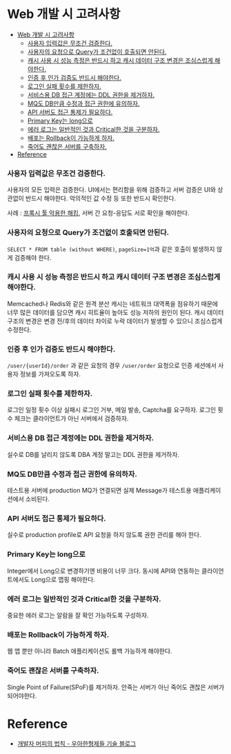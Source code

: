 # Web 개발 시 고려사항

- [Web 개발 시 고려사항](#web-%ea%b0%9c%eb%b0%9c-%ec%8b%9c-%ea%b3%a0%eb%a0%a4%ec%82%ac%ed%95%ad)
    - [사용자 입력값은 무조건 검증한다.](#%ec%82%ac%ec%9a%a9%ec%9e%90-%ec%9e%85%eb%a0%a5%ea%b0%92%ec%9d%80-%eb%ac%b4%ec%a1%b0%ea%b1%b4-%ea%b2%80%ec%a6%9d%ed%95%9c%eb%8b%a4)
    - [사용자의 요청으로 Query가 조건없이 호출되면 안된다.](#%ec%82%ac%ec%9a%a9%ec%9e%90%ec%9d%98-%ec%9a%94%ec%b2%ad%ec%9c%bc%eb%a1%9c-query%ea%b0%80-%ec%a1%b0%ea%b1%b4%ec%97%86%ec%9d%b4-%ed%98%b8%ec%b6%9c%eb%90%98%eb%a9%b4-%ec%95%88%eb%90%9c%eb%8b%a4)
    - [캐시 사용 시 성능 측정은 반드시 하고 캐시 데이터 구조 변경은 조심스럽게 해야한다.](#%ec%ba%90%ec%8b%9c-%ec%82%ac%ec%9a%a9-%ec%8b%9c-%ec%84%b1%eb%8a%a5-%ec%b8%a1%ec%a0%95%ec%9d%80-%eb%b0%98%eb%93%9c%ec%8b%9c-%ed%95%98%ea%b3%a0-%ec%ba%90%ec%8b%9c-%eb%8d%b0%ec%9d%b4%ed%84%b0-%ea%b5%ac%ec%a1%b0-%eb%b3%80%ea%b2%bd%ec%9d%80-%ec%a1%b0%ec%8b%ac%ec%8a%a4%eb%9f%bd%ea%b2%8c-%ed%95%b4%ec%95%bc%ed%95%9c%eb%8b%a4)
    - [인증 후 인가 검증도 반드시 해야한다.](#%ec%9d%b8%ec%a6%9d-%ed%9b%84-%ec%9d%b8%ea%b0%80-%ea%b2%80%ec%a6%9d%eb%8f%84-%eb%b0%98%eb%93%9c%ec%8b%9c-%ed%95%b4%ec%95%bc%ed%95%9c%eb%8b%a4)
    - [로그인 실패 횟수를 제한하자.](#%eb%a1%9c%ea%b7%b8%ec%9d%b8-%ec%8b%a4%ed%8c%a8-%ed%9a%9f%ec%88%98%eb%a5%bc-%ec%a0%9c%ed%95%9c%ed%95%98%ec%9e%90)
    - [서비스용 DB 접근 계정에는 DDL 권한을 제거하자.](#%ec%84%9c%eb%b9%84%ec%8a%a4%ec%9a%a9-db-%ec%a0%91%ea%b7%bc-%ea%b3%84%ec%a0%95%ec%97%90%eb%8a%94-ddl-%ea%b6%8c%ed%95%9c%ec%9d%84-%ec%a0%9c%ea%b1%b0%ed%95%98%ec%9e%90)
    - [MQ도 DB만큼 수정과 접근 권한에 유의하자.](#mq%eb%8f%84-db%eb%a7%8c%ed%81%bc-%ec%88%98%ec%a0%95%ea%b3%bc-%ec%a0%91%ea%b7%bc-%ea%b6%8c%ed%95%9c%ec%97%90-%ec%9c%a0%ec%9d%98%ed%95%98%ec%9e%90)
    - [API 서버도 접근 통제가 필요하다.](#api-%ec%84%9c%eb%b2%84%eb%8f%84-%ec%a0%91%ea%b7%bc-%ed%86%b5%ec%a0%9c%ea%b0%80-%ed%95%84%ec%9a%94%ed%95%98%eb%8b%a4)
    - [Primary Key는 long으로](#primary-key%eb%8a%94-long%ec%9c%bc%eb%a1%9c)
    - [에러 로그는 일반적인 것과 Critical한 것을 구분하자.](#%ec%97%90%eb%9f%ac-%eb%a1%9c%ea%b7%b8%eb%8a%94-%ec%9d%bc%eb%b0%98%ec%a0%81%ec%9d%b8-%ea%b2%83%ea%b3%bc-critical%ed%95%9c-%ea%b2%83%ec%9d%84-%ea%b5%ac%eb%b6%84%ed%95%98%ec%9e%90)
    - [배포는 Rollback이 가능하게 하자.](#%eb%b0%b0%ed%8f%ac%eb%8a%94-rollback%ec%9d%b4-%ea%b0%80%eb%8a%a5%ed%95%98%ea%b2%8c-%ed%95%98%ec%9e%90)
    - [죽어도 괜찮은 서버를 구축하자.](#%ec%a3%bd%ec%96%b4%eb%8f%84-%ea%b4%9c%ec%b0%ae%ec%9d%80-%ec%84%9c%eb%b2%84%eb%a5%bc-%ea%b5%ac%ec%b6%95%ed%95%98%ec%9e%90)
- [Reference](#reference)

### 사용자 입력값은 무조건 검증한다.

사용자의 모든 입력은 검증한다. UI에서는 편리함을 위해 검증하고 서버 검증은 UI와 상관없이 반드시 해야한다. 악의적인 값 수정 등 또한 반드시 확인한다.

사례 : [프록시 툴 악용한 해킹](https://www.boannews.com/media/view.asp?idx=50574), 서버 간 요청-응답도 서로 확인을 해야한다.

### 사용자의 요청으로 Query가 조건없이 호출되면 안된다.

`SELECT * FROM table (without WHERE)`, `pageSize=1억`과 같은 호출이 발생하지 않게 검증해야 한다.

### 캐시 사용 시 성능 측정은 반드시 하고 캐시 데이터 구조 변경은 조심스럽게 해야한다.

Memcached나 Redis와 같은 원격 분산 캐시는 네트워크 대역폭을 점유하기 때문에 너무 많은 데이터를 담으면 캐시 히트율이 높아도 성능 저하의 원인이 된다. 캐시 데이터 구조의 변경은 변경 전/후의 데이터 차이로 누락 데이터가 발생할 수 있으니 조심스럽게 수정한다.

### 인증 후 인가 검증도 반드시 해야한다.

`/user/{userId}/order` 과 같은 요청의 경우 `/user/order` 요청으로 인증 세션에서 사용자 정보를 가져오도록 하자.

### 로그인 실패 횟수를 제한하자.

로그인 일정 횟수 이상 실패시 로그인 거부, 메일 발송, Captcha를 요구하자. 로그인 횟수 체크는 클라이언트가 아닌 서버에서 검증하자.

### 서비스용 DB 접근 계정에는 DDL 권한을 제거하자.

실수로 DB를 날리지 않도록 DBA 계정 말고는 DDL 권한을 제거하자.

### MQ도 DB만큼 수정과 접근 권한에 유의하자.

테스트용 서버에 production MQ가 연결되면 실제 Message가 테스트용 애플리케이션에서 소비된다.

### API 서버도 접근 통제가 필요하다.

실수로 production profile로 API 요청을 하지 않도록 권한 관리를 해야 한다.

### Primary Key는 long으로

Integer에서 Long으로 변경하기엔 비용이 너무 크다. 동시에 API와 연동하는 클라이언트에서도 Long으로 맵핑 해야한다.

### 에러 로그는 일반적인 것과 Critical한 것을 구분하자.

중요한 에러 로그는 알람을 잘 확인 가능하도록 구성하자.

### 배포는 Rollback이 가능하게 하자.

웹 앱 뿐만 아니라 Batch 애플리케이션도 롤백 가능하게 해야한다.

### 죽어도 괜찮은 서버를 구축하자.

Single Point of Failure(SPoF)를 제거하자. 안죽는 서버가 아닌 죽어도 괜찮은 서버가 되어야한다.

# Reference

- [개발자 머피의 법칙 - 우아한형제들 기술 블로그](http://woowabros.github.io/experience/2019/09/19/programmer-murphy-law.html?fbclid=IwAR01vN3Ya3QbiRQg5ylI0AtVOynioW65ssYPFtaK7Ve7c2ro5s0Nz0I4qDE)